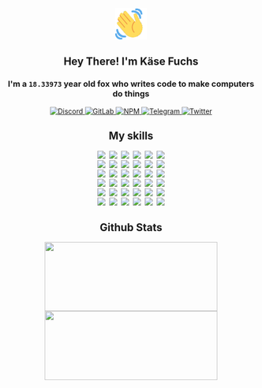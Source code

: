 <div><p align=center><img src=./resources/images/wave.gif width=64px height=64px></p><h2 align=center>Hey There! I'm Käse Fuchs</h2><h3 align=center>I'm a <code>18.33973</code> year old fox who writes code to make computers do things</h3><p align=center><a href=https://discord.com/users/507526681125322772><img alt=Discord src="https://img.shields.io/badge/Discord-5865F2?logo=discord&logoColor=white&style=flat-square#ed44e9148e430e560d8ceac474916512"> </a><a href=https://gitlab.com/kasefuchs><img alt=GitLab src="https://img.shields.io/badge/GitLab-330F63?logo=gitlab&logoColor=white&style=flat-square#ed44e9148e430e560d8ceac474916512"> </a><a href=https://npmjs.com/~kasefuchs><img alt=NPM src="https://img.shields.io/badge/NPM-CB3837?logo=npm&logoColor=white&style=flat-square#ed44e9148e430e560d8ceac474916512"> </a><a href=https://t.me/kasefuchs><img alt=Telegram src="https://img.shields.io/badge/Telegram-2CA5E0?logo=telegram&logoColor=white&style=flat-square#ed44e9148e430e560d8ceac474916512"> </a><a href=https://twitter.com/kasefuchs><img alt=Twitter src="https://img.shields.io/badge/Twitter-1DA1F2?logo=twitter&logoColor=white&style=flat-square#ed44e9148e430e560d8ceac474916512"></a></p><h2 align=center>My skills</h2><p align=center><a href=https://aws.amazon.com/ ><picture><source srcset="https://skillicons.dev/icons?i=aws&theme=dark#ed44e9148e430e560d8ceac474916512" media="(prefers-color-scheme: dark)"><source srcset="https://skillicons.dev/icons?i=aws&theme=light#ed44e9148e430e560d8ceac474916512" media="(prefers-color-scheme: light), (prefers-color-scheme: no-preference)"><img src="https://skillicons.dev/icons?i=aws&theme=light#ed44e9148e430e560d8ceac474916512"></picture></a>&nbsp;&nbsp;<a href=https://en.wikipedia.org/wiki/Bash_(Unix_shell)><picture><source srcset="https://skillicons.dev/icons?i=bash&theme=dark#ed44e9148e430e560d8ceac474916512" media="(prefers-color-scheme: dark)"><source srcset="https://skillicons.dev/icons?i=bash&theme=light#ed44e9148e430e560d8ceac474916512" media="(prefers-color-scheme: light), (prefers-color-scheme: no-preference)"><img src="https://skillicons.dev/icons?i=bash&theme=light#ed44e9148e430e560d8ceac474916512"></picture></a>&nbsp;&nbsp;<a href=https://discord.com/developers/docs><picture><source srcset="https://skillicons.dev/icons?i=bots&theme=dark#ed44e9148e430e560d8ceac474916512" media="(prefers-color-scheme: dark)"><source srcset="https://skillicons.dev/icons?i=bots&theme=light#ed44e9148e430e560d8ceac474916512" media="(prefers-color-scheme: light), (prefers-color-scheme: no-preference)"><img src="https://skillicons.dev/icons?i=bots&theme=light#ed44e9148e430e560d8ceac474916512"></picture></a>&nbsp;&nbsp;<a href=https://www.cloudflare.com/ ><picture><source srcset="https://skillicons.dev/icons?i=cloudflare&theme=dark#ed44e9148e430e560d8ceac474916512" media="(prefers-color-scheme: dark)"><source srcset="https://skillicons.dev/icons?i=cloudflare&theme=light#ed44e9148e430e560d8ceac474916512" media="(prefers-color-scheme: light), (prefers-color-scheme: no-preference)"><img src="https://skillicons.dev/icons?i=cloudflare&theme=light#ed44e9148e430e560d8ceac474916512"></picture></a>&nbsp;&nbsp;<a href=https://en.wikipedia.org/wiki/CSS><picture><source srcset="https://skillicons.dev/icons?i=css&theme=dark#ed44e9148e430e560d8ceac474916512" media="(prefers-color-scheme: dark)"><source srcset="https://skillicons.dev/icons?i=css&theme=light#ed44e9148e430e560d8ceac474916512" media="(prefers-color-scheme: light), (prefers-color-scheme: no-preference)"><img src="https://skillicons.dev/icons?i=css&theme=light#ed44e9148e430e560d8ceac474916512"></picture></a>&nbsp;&nbsp;<a href=https://www.docker.com/ ><picture><source srcset="https://skillicons.dev/icons?i=docker&theme=dark#ed44e9148e430e560d8ceac474916512" media="(prefers-color-scheme: dark)"><source srcset="https://skillicons.dev/icons?i=docker&theme=light#ed44e9148e430e560d8ceac474916512" media="(prefers-color-scheme: light), (prefers-color-scheme: no-preference)"><img src="https://skillicons.dev/icons?i=docker&theme=light#ed44e9148e430e560d8ceac474916512"></picture></a><br><a href=https://www.electronjs.org/ ><picture><source srcset="https://skillicons.dev/icons?i=electron&theme=dark#ed44e9148e430e560d8ceac474916512" media="(prefers-color-scheme: dark)"><source srcset="https://skillicons.dev/icons?i=electron&theme=light#ed44e9148e430e560d8ceac474916512" media="(prefers-color-scheme: light), (prefers-color-scheme: no-preference)"><img src="https://skillicons.dev/icons?i=electron&theme=light#ed44e9148e430e560d8ceac474916512"></picture></a>&nbsp;&nbsp;<a href=https://expressjs.com/ ><picture><source srcset="https://skillicons.dev/icons?i=express&theme=dark#ed44e9148e430e560d8ceac474916512" media="(prefers-color-scheme: dark)"><source srcset="https://skillicons.dev/icons?i=express&theme=light#ed44e9148e430e560d8ceac474916512" media="(prefers-color-scheme: light), (prefers-color-scheme: no-preference)"><img src="https://skillicons.dev/icons?i=express&theme=light#ed44e9148e430e560d8ceac474916512"></picture></a>&nbsp;&nbsp;<a href=https://www.figma.com/ ><picture><source srcset="https://skillicons.dev/icons?i=figma&theme=dark#ed44e9148e430e560d8ceac474916512" media="(prefers-color-scheme: dark)"><source srcset="https://skillicons.dev/icons?i=figma&theme=light#ed44e9148e430e560d8ceac474916512" media="(prefers-color-scheme: light), (prefers-color-scheme: no-preference)"><img src="https://skillicons.dev/icons?i=figma&theme=light#ed44e9148e430e560d8ceac474916512"></picture></a>&nbsp;&nbsp;<a href=https://firebase.google.com/ ><picture><source srcset="https://skillicons.dev/icons?i=firebase&theme=dark#ed44e9148e430e560d8ceac474916512" media="(prefers-color-scheme: dark)"><source srcset="https://skillicons.dev/icons?i=firebase&theme=light#ed44e9148e430e560d8ceac474916512" media="(prefers-color-scheme: light), (prefers-color-scheme: no-preference)"><img src="https://skillicons.dev/icons?i=firebase&theme=light#ed44e9148e430e560d8ceac474916512"></picture></a>&nbsp;&nbsp;<a href=https://flask.palletsprojects.com/ ><picture><source srcset="https://skillicons.dev/icons?i=flask&theme=dark#ed44e9148e430e560d8ceac474916512" media="(prefers-color-scheme: dark)"><source srcset="https://skillicons.dev/icons?i=flask&theme=light#ed44e9148e430e560d8ceac474916512" media="(prefers-color-scheme: light), (prefers-color-scheme: no-preference)"><img src="https://skillicons.dev/icons?i=flask&theme=light#ed44e9148e430e560d8ceac474916512"></picture></a>&nbsp;&nbsp;<a href=https://cloud.google.com/ ><picture><source srcset="https://skillicons.dev/icons?i=gcp&theme=dark#ed44e9148e430e560d8ceac474916512" media="(prefers-color-scheme: dark)"><source srcset="https://skillicons.dev/icons?i=gcp&theme=light#ed44e9148e430e560d8ceac474916512" media="(prefers-color-scheme: light), (prefers-color-scheme: no-preference)"><img src="https://skillicons.dev/icons?i=gcp&theme=light#ed44e9148e430e560d8ceac474916512"></picture></a><br><a href=https://git-scm.com/ ><picture><source srcset="https://skillicons.dev/icons?i=git&theme=dark#ed44e9148e430e560d8ceac474916512" media="(prefers-color-scheme: dark)"><source srcset="https://skillicons.dev/icons?i=git&theme=light#ed44e9148e430e560d8ceac474916512" media="(prefers-color-scheme: light), (prefers-color-scheme: no-preference)"><img src="https://skillicons.dev/icons?i=git&theme=light#ed44e9148e430e560d8ceac474916512"></picture></a>&nbsp;&nbsp;<a href=https://github.com/ ><picture><source srcset="https://skillicons.dev/icons?i=github&theme=dark#ed44e9148e430e560d8ceac474916512" media="(prefers-color-scheme: dark)"><source srcset="https://skillicons.dev/icons?i=github&theme=light#ed44e9148e430e560d8ceac474916512" media="(prefers-color-scheme: light), (prefers-color-scheme: no-preference)"><img src="https://skillicons.dev/icons?i=github&theme=light#ed44e9148e430e560d8ceac474916512"></picture></a>&nbsp;&nbsp;<a href=https://gitlab.com/ ><picture><source srcset="https://skillicons.dev/icons?i=gitlab&theme=dark#ed44e9148e430e560d8ceac474916512" media="(prefers-color-scheme: dark)"><source srcset="https://skillicons.dev/icons?i=gitlab&theme=light#ed44e9148e430e560d8ceac474916512" media="(prefers-color-scheme: light), (prefers-color-scheme: no-preference)"><img src="https://skillicons.dev/icons?i=gitlab&theme=light#ed44e9148e430e560d8ceac474916512"></picture></a>&nbsp;&nbsp;<a href=https://www.heroku.com/ ><picture><source srcset="https://skillicons.dev/icons?i=heroku&theme=dark#ed44e9148e430e560d8ceac474916512" media="(prefers-color-scheme: dark)"><source srcset="https://skillicons.dev/icons?i=heroku&theme=light#ed44e9148e430e560d8ceac474916512" media="(prefers-color-scheme: light), (prefers-color-scheme: no-preference)"><img src="https://skillicons.dev/icons?i=heroku&theme=light#ed44e9148e430e560d8ceac474916512"></picture></a>&nbsp;&nbsp;<a href=https://en.wikipedia.org/wiki/HTML><picture><source srcset="https://skillicons.dev/icons?i=html&theme=dark#ed44e9148e430e560d8ceac474916512" media="(prefers-color-scheme: dark)"><source srcset="https://skillicons.dev/icons?i=html&theme=light#ed44e9148e430e560d8ceac474916512" media="(prefers-color-scheme: light), (prefers-color-scheme: no-preference)"><img src="https://skillicons.dev/icons?i=html&theme=light#ed44e9148e430e560d8ceac474916512"></picture></a>&nbsp;&nbsp;<a href=https://en.wikipedia.org/wiki/JavaScript><picture><source srcset="https://skillicons.dev/icons?i=js&theme=dark#ed44e9148e430e560d8ceac474916512" media="(prefers-color-scheme: dark)"><source srcset="https://skillicons.dev/icons?i=js&theme=light#ed44e9148e430e560d8ceac474916512" media="(prefers-color-scheme: light), (prefers-color-scheme: no-preference)"><img src="https://skillicons.dev/icons?i=js&theme=light#ed44e9148e430e560d8ceac474916512"></picture></a><br><a href=https://en.wikipedia.org/wiki/Linux><picture><source srcset="https://skillicons.dev/icons?i=linux&theme=dark#ed44e9148e430e560d8ceac474916512" media="(prefers-color-scheme: dark)"><source srcset="https://skillicons.dev/icons?i=linux&theme=light#ed44e9148e430e560d8ceac474916512" media="(prefers-color-scheme: light), (prefers-color-scheme: no-preference)"><img src="https://skillicons.dev/icons?i=linux&theme=light#ed44e9148e430e560d8ceac474916512"></picture></a>&nbsp;&nbsp;<a href=https://mui.com/ ><picture><source srcset="https://skillicons.dev/icons?i=materialui&theme=dark#ed44e9148e430e560d8ceac474916512" media="(prefers-color-scheme: dark)"><source srcset="https://skillicons.dev/icons?i=materialui&theme=light#ed44e9148e430e560d8ceac474916512" media="(prefers-color-scheme: light), (prefers-color-scheme: no-preference)"><img src="https://skillicons.dev/icons?i=materialui&theme=light#ed44e9148e430e560d8ceac474916512"></picture></a>&nbsp;&nbsp;<a href=https://en.wikipedia.org/wiki/Markdown><picture><source srcset="https://skillicons.dev/icons?i=md&theme=dark#ed44e9148e430e560d8ceac474916512" media="(prefers-color-scheme: dark)"><source srcset="https://skillicons.dev/icons?i=md&theme=light#ed44e9148e430e560d8ceac474916512" media="(prefers-color-scheme: light), (prefers-color-scheme: no-preference)"><img src="https://skillicons.dev/icons?i=md&theme=light#ed44e9148e430e560d8ceac474916512"></picture></a>&nbsp;&nbsp;<a href=https://www.mongodb.com/ ><picture><source srcset="https://skillicons.dev/icons?i=mongodb&theme=dark#ed44e9148e430e560d8ceac474916512" media="(prefers-color-scheme: dark)"><source srcset="https://skillicons.dev/icons?i=mongodb&theme=light#ed44e9148e430e560d8ceac474916512" media="(prefers-color-scheme: light), (prefers-color-scheme: no-preference)"><img src="https://skillicons.dev/icons?i=mongodb&theme=light#ed44e9148e430e560d8ceac474916512"></picture></a>&nbsp;&nbsp;<a href=https://www.mysql.com/ ><picture><source srcset="https://skillicons.dev/icons?i=mysql&theme=dark#ed44e9148e430e560d8ceac474916512" media="(prefers-color-scheme: dark)"><source srcset="https://skillicons.dev/icons?i=mysql&theme=light#ed44e9148e430e560d8ceac474916512" media="(prefers-color-scheme: light), (prefers-color-scheme: no-preference)"><img src="https://skillicons.dev/icons?i=mysql&theme=light#ed44e9148e430e560d8ceac474916512"></picture></a>&nbsp;&nbsp;<a href=https://nextjs.org/ ><picture><source srcset="https://skillicons.dev/icons?i=nextjs&theme=dark#ed44e9148e430e560d8ceac474916512" media="(prefers-color-scheme: dark)"><source srcset="https://skillicons.dev/icons?i=nextjs&theme=light#ed44e9148e430e560d8ceac474916512" media="(prefers-color-scheme: light), (prefers-color-scheme: no-preference)"><img src="https://skillicons.dev/icons?i=nextjs&theme=light#ed44e9148e430e560d8ceac474916512"></picture></a><br><a href=https://nodejs.org/en/ ><picture><source srcset="https://skillicons.dev/icons?i=nodejs&theme=dark#ed44e9148e430e560d8ceac474916512" media="(prefers-color-scheme: dark)"><source srcset="https://skillicons.dev/icons?i=nodejs&theme=light#ed44e9148e430e560d8ceac474916512" media="(prefers-color-scheme: light), (prefers-color-scheme: no-preference)"><img src="https://skillicons.dev/icons?i=nodejs&theme=light#ed44e9148e430e560d8ceac474916512"></picture></a>&nbsp;&nbsp;<a href=https://www.postgresql.org/ ><picture><source srcset="https://skillicons.dev/icons?i=postgres&theme=dark#ed44e9148e430e560d8ceac474916512" media="(prefers-color-scheme: dark)"><source srcset="https://skillicons.dev/icons?i=postgres&theme=light#ed44e9148e430e560d8ceac474916512" media="(prefers-color-scheme: light), (prefers-color-scheme: no-preference)"><img src="https://skillicons.dev/icons?i=postgres&theme=light#ed44e9148e430e560d8ceac474916512"></picture></a>&nbsp;&nbsp;<a href=https://learn.microsoft.com/en-us/powershell/ ><picture><source srcset="https://skillicons.dev/icons?i=powershell&theme=dark#ed44e9148e430e560d8ceac474916512" media="(prefers-color-scheme: dark)"><source srcset="https://skillicons.dev/icons?i=powershell&theme=light#ed44e9148e430e560d8ceac474916512" media="(prefers-color-scheme: light), (prefers-color-scheme: no-preference)"><img src="https://skillicons.dev/icons?i=powershell&theme=light#ed44e9148e430e560d8ceac474916512"></picture></a>&nbsp;&nbsp;<a href=https://www.python.org/ ><picture><source srcset="https://skillicons.dev/icons?i=py&theme=dark#ed44e9148e430e560d8ceac474916512" media="(prefers-color-scheme: dark)"><source srcset="https://skillicons.dev/icons?i=py&theme=light#ed44e9148e430e560d8ceac474916512" media="(prefers-color-scheme: light), (prefers-color-scheme: no-preference)"><img src="https://skillicons.dev/icons?i=py&theme=light#ed44e9148e430e560d8ceac474916512"></picture></a>&nbsp;&nbsp;<a href=https://www.raspberrypi.org/ ><picture><source srcset="https://skillicons.dev/icons?i=raspberrypi&theme=dark#ed44e9148e430e560d8ceac474916512" media="(prefers-color-scheme: dark)"><source srcset="https://skillicons.dev/icons?i=raspberrypi&theme=light#ed44e9148e430e560d8ceac474916512" media="(prefers-color-scheme: light), (prefers-color-scheme: no-preference)"><img src="https://skillicons.dev/icons?i=raspberrypi&theme=light#ed44e9148e430e560d8ceac474916512"></picture></a>&nbsp;&nbsp;<a href=https://reactjs.org/ ><picture><source srcset="https://skillicons.dev/icons?i=react&theme=dark#ed44e9148e430e560d8ceac474916512" media="(prefers-color-scheme: dark)"><source srcset="https://skillicons.dev/icons?i=react&theme=light#ed44e9148e430e560d8ceac474916512" media="(prefers-color-scheme: light), (prefers-color-scheme: no-preference)"><img src="https://skillicons.dev/icons?i=react&theme=light#ed44e9148e430e560d8ceac474916512"></picture></a><br><a href=https://redux.js.org/ ><picture><source srcset="https://skillicons.dev/icons?i=redux&theme=dark#ed44e9148e430e560d8ceac474916512" media="(prefers-color-scheme: dark)"><source srcset="https://skillicons.dev/icons?i=redux&theme=light#ed44e9148e430e560d8ceac474916512" media="(prefers-color-scheme: light), (prefers-color-scheme: no-preference)"><img src="https://skillicons.dev/icons?i=redux&theme=light#ed44e9148e430e560d8ceac474916512"></picture></a>&nbsp;&nbsp;<a href=https://en.wikipedia.org/wiki/Regular_expression><picture><source srcset="https://skillicons.dev/icons?i=regex&theme=dark#ed44e9148e430e560d8ceac474916512" media="(prefers-color-scheme: dark)"><source srcset="https://skillicons.dev/icons?i=regex&theme=light#ed44e9148e430e560d8ceac474916512" media="(prefers-color-scheme: light), (prefers-color-scheme: no-preference)"><img src="https://skillicons.dev/icons?i=regex&theme=light#ed44e9148e430e560d8ceac474916512"></picture></a>&nbsp;&nbsp;<a href=https://en.wikipedia.org/wiki/Sass_(stylesheet_language)><picture><source srcset="https://skillicons.dev/icons?i=sass&theme=dark#ed44e9148e430e560d8ceac474916512" media="(prefers-color-scheme: dark)"><source srcset="https://skillicons.dev/icons?i=sass&theme=light#ed44e9148e430e560d8ceac474916512" media="(prefers-color-scheme: light), (prefers-color-scheme: no-preference)"><img src="https://skillicons.dev/icons?i=sass&theme=light#ed44e9148e430e560d8ceac474916512"></picture></a>&nbsp;&nbsp;<a href=https://www.typescriptlang.org/ ><picture><source srcset="https://skillicons.dev/icons?i=ts&theme=dark#ed44e9148e430e560d8ceac474916512" media="(prefers-color-scheme: dark)"><source srcset="https://skillicons.dev/icons?i=ts&theme=light#ed44e9148e430e560d8ceac474916512" media="(prefers-color-scheme: light), (prefers-color-scheme: no-preference)"><img src="https://skillicons.dev/icons?i=ts&theme=light#ed44e9148e430e560d8ceac474916512"></picture></a>&nbsp;&nbsp;<a href=https://unity.com/ ><picture><source srcset="https://skillicons.dev/icons?i=unity&theme=dark#ed44e9148e430e560d8ceac474916512" media="(prefers-color-scheme: dark)"><source srcset="https://skillicons.dev/icons?i=unity&theme=light#ed44e9148e430e560d8ceac474916512" media="(prefers-color-scheme: light), (prefers-color-scheme: no-preference)"><img src="https://skillicons.dev/icons?i=unity&theme=light#ed44e9148e430e560d8ceac474916512"></picture></a>&nbsp;&nbsp;<a href=https://workers.cloudflare.com/ ><picture><source srcset="https://skillicons.dev/icons?i=workers&theme=dark#ed44e9148e430e560d8ceac474916512" media="(prefers-color-scheme: dark)"><source srcset="https://skillicons.dev/icons?i=workers&theme=light#ed44e9148e430e560d8ceac474916512" media="(prefers-color-scheme: light), (prefers-color-scheme: no-preference)"><img src="https://skillicons.dev/icons?i=workers&theme=light#ed44e9148e430e560d8ceac474916512"></picture></a><br></p><h2 align=center>Github Stats</h2><p align=center><picture><source srcset="https://github-readme-stats-kasefuchs.vercel.app/api/?count_private=true&hide_border=true&hide_rank=true&line_height=20&hide_title=true&username=Kasefuchs&theme=dark#ed44e9148e430e560d8ceac474916512" media="(prefers-color-scheme: dark)"><source srcset="https://github-readme-stats-kasefuchs.vercel.app/api/?count_private=true&hide_border=true&hide_rank=true&line_height=20&hide_title=true&username=Kasefuchs&theme=light#ed44e9148e430e560d8ceac474916512" media="(prefers-color-scheme: light), (prefers-color-scheme: no-preference)"><img align=middle width=350 height=140 src="https://github-readme-stats-kasefuchs.vercel.app/api/?count_private=true&hide_border=true&hide_rank=true&line_height=20&hide_title=true&username=Kasefuchs&theme=light#ed44e9148e430e560d8ceac474916512"></picture><picture><source srcset="https://github-readme-stats-kasefuchs.vercel.app/api/top-langs/?count_private=true&hide_border=true&layout=compact&username=Kasefuchs&theme=dark#ed44e9148e430e560d8ceac474916512" media="(prefers-color-scheme: dark)"><source srcset="https://github-readme-stats-kasefuchs.vercel.app/api/top-langs/?count_private=true&hide_border=true&layout=compact&username=Kasefuchs&theme=light#ed44e9148e430e560d8ceac474916512" media="(prefers-color-scheme: light), (prefers-color-scheme: no-preference)"><img align=middle width=350 height=140 src="https://github-readme-stats-kasefuchs.vercel.app/api/top-langs/?count_private=true&hide_border=true&layout=compact&username=Kasefuchs&theme=light#ed44e9148e430e560d8ceac474916512"></picture></p><img src="https://hit.yhype.me/github/profile?user_id=64592097#ed44e9148e430e560d8ceac474916512" alt=""></div>